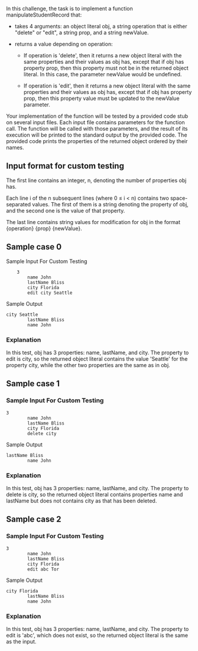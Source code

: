 In this challenge, the task is to implement a function manipulateStudentRecord that:
- takes 4 arguments: an object literal obj, a string operation that is either "delete" or "edit", a string prop, and a string newValue.

- returns a value depending on operation:
  - If operation is 'delete', then it returns a new object literal with the same properties and their values as obj has, except that if obj has property prop, then this property must not be in the returned object literal. In this case, the parameter newValue would be undefined.

  - If operation is 'edit', then it returns a new object literal with the same properties and their values as obj has, except that if obj has property prop, then this property value must be updated to the newValue parameter.

 

Your implementation of the function will be tested by a provided code stub on several input files. Each input file contains parameters for the function call. The function will be called with those parameters, and the result of its execution will be printed to the standard output by the provided code. The provided code prints the properties of the returned object ordered by their names.

## Input format for custom testing
The first line contains an integer, n, denoting the number of properties obj has.

Each line i of the n subsequent lines (where 0 ≤ i < n) contains two space-separated values. The first of them is a string denoting the property of obj, and the second one is the value of that property.

The last line contains string values for modification for obj in the format {operation} {prop} {newValue}.

## Sample case 0
Sample Input For Custom Testing

```
    3
        name John
        lastName Bliss
        city Florida
        edit city Seattle
```

Sample Output

```
city Seattle
        lastName Bliss
        name John
```
        
### Explanation
In this test, obj has 3 properties: name, lastName, and city. The property to edit is city, so the returned object literal contains the value 'Seattle' for the property city, while the other two properties are the same as in obj.

## Sample case 1
### Sample Input For Custom Testing

```
3
        name John
        lastName Bliss
        city Florida
        delete city
```

Sample Output

```
lastName Bliss
        name John
```

### Explanation
In this test, obj has 3 properties: name, lastName, and city. The property to delete is city, so the returned object literal contains properties name and lastName but does not contains city as that has been deleted.

## Sample case 2
### Sample Input For Custom Testing

```
3
        name John
        lastName Bliss
        city Florida
        edit abc Tor
```

Sample Output

```
city Florida
        lastName Bliss
        name John
```

### Explanation
In this test, obj has 3 properties: name, lastName, and city. The property to edit is 'abc', which does not exist, so the returned object literal is the same as the input.